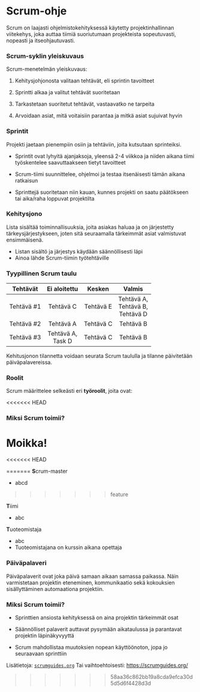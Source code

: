 # Scrum-ohje

Scrum on laajasti ohjelmistokehityksessä käytetty projektinhallinnan viitekehys, joka auttaa tiimiä suoriutumaan projekteista sopeutuvasti, nopeasti ja itseohjautuvasti.

### Scrum-syklin yleiskuvaus

Scrum-menetelmän yleiskuvaus:

1. Kehitysjohjonosta valitaan tehtävät, eli sprintin tavoitteet

2. Sprintti alkaa ja valitut tehtävät suoritetaan

3. Tarkastetaan suoritetut tehtävät, vastaavatko ne tarpeita

4. Arvoidaan asiat, mitä voitaisiin parantaa ja mitkä asiat sujuivat hyvin

### Sprintit

Projekti jaetaan pienempiin osiin ja tehtäviin, joita kutsutaan sprinteiksi.

- Sprintit ovat lyhyitä ajanjaksoja, yleensä 2-4 viikkoa ja niiden aikana tiimi työskentelee saavuttaakseen tietyt tavoitteet

- Scrum-tiimi suunnittelee, ohjelmoi ja testaa itsenäisesti tämän aikana ratkaisun

- Sprinttejä suoritetaan niin kauan, kunnes projekti on saatu päätökseen tai aika/raha loppuvat projektilta

### Kehitysjono

Lista sisältää toiminnallisuuksia, joita asiakas haluaa ja on järjestetty tärkeysjärjestykseen, joten sitä seuraamalla tärkeimmät asiat valmistuvat ensimmäisenä.

- Listan sisältö ja järjestys käydään säännöllisesti läpi
- Ainoa lähde Scrum-tiimin työtehtäville

### Tyypillinen Scrum taulu

|  Tehtävät  |     Ei aloitettu     |  Kesken   |                 Valmis                 |
| :--------: | :------------------: | :-------: | :------------------------------------: |
| Tehtävä #1 |      Tehtävä C       | Tehtävä E | Tehtävä A, <br>Tehtävä B,<br>Tehtävä D |
| Tehtävä #2 |      Tehtävä A       | Tehtävä C |               Tehtävä B                |
| Tehtävä #3 | Tehtävä A,<br>Task D | Tehtävä C |               Tehtävä B                |

Kehitusjonon tilannetta voidaan seurata Scrum taululla ja tilanne päivitetään päiväpalavereissa.

### Roolit

Scrum määrittelee selkeästi eri **työroolit**, joita ovat:

<<<<<<< HEAD
### Miksi Scrum toimii?
Moikka!
=======
<<<<<<< HEAD

=======
**S**crum-master
- abcd
>>>>>>> feature

**T**iimi
- abc

**T**uoteomistaja
- abc
- Tuoteomistajana on kurssin aikana opettaja

### Päiväpalaveri

Päiväpalaverit ovat joka päivä samaan aikaan samassa paikassa. Näin varmistetaan projektin eteneminen, kommunikaatio sekä kokouksien sisällyttäminen automaationa projektiin.

### Miksi Scrum toimii?

- Sprinttien ansiosta kehityksessä on aina projektin tärkeimmät osat

- Säännölliset palaverit auttavat pysymään aikataulussa ja parantavat projektin läpinäkyvyyttä

- Scrum mahdollistaa muutoksien nopean käyttöönoton, jopa jo seuraavaan sprinttiin

Lisätietoja: [`scrumguides.org`](https://scrumguides.org/)
Tai vaihtoehtoisesti: https://scrumguides.org/
>>>>>>> 58aa36c862bb19a8cda9efca30d5d5d6f4428d3d
